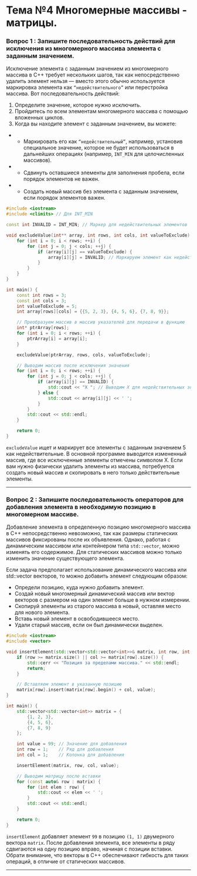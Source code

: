 # Тема №4 Многомерные массивы - матрицы.

### Вопрос 1 : Запишите последовательность действий для исключения из многомерного массива элемента с заданным значением.

Исключение элемента с заданным значением из многомерного массива в C++ требует нескольких шагов, так как непосредственно удалить элемент нельзя — вместо этого обычно используется маркировка элемента как `“недействительного”` или перестройка массива. Вот последовательность действий:

1. Определите значение, которое нужно исключить.
2. Пройдитесь по всем элементам многомерного массива с помощью вложенных циклов.
3. Когда вы находите элемент с заданным значением, вы можете:
- - Маркировать его как `“недействительный”`, например, установив специальное значение, которое не будет использоваться в дальнейших операциях (например, `INT_MIN` для целочисленных массивов).
- - Сдвинуть оставшиеся элементы для заполнения пробела, если порядок элементов не важен.
- - Создать новый массив без элемента с заданным значением, если порядок элементов важен.

```cpp
#include <iostream>
#include <climits> // Для INT_MIN

const int INVALID = INT_MIN; // Маркер для недействительных элементов

void excludeValue(int** array, int rows, int cols, int valueToExclude) {
    for (int i = 0; i < rows; ++i) {
        for (int j = 0; j < cols; ++j) {
            if (array[i][j] == valueToExclude) {
                array[i][j] = INVALID; // Маркируем элемент как недействительный
            }
        }
    }
}

int main() {
    const int rows = 3;
    const int cols = 3;
    int valueToExclude = 5;
    int array[rows][cols] = {{5, 2, 3}, {4, 5, 6}, {7, 8, 9}};

    // Преобразуем массив в массив указателей для передачи в функцию
    int* ptrArray[rows];
    for (int i = 0; i < rows; ++i) {
        ptrArray[i] = array[i];
    }

    excludeValue(ptrArray, rows, cols, valueToExclude);

    // Выводим массив после исключения значения
    for (int i = 0; i < rows; ++i) {
        for (int j = 0; j < cols; ++j) {
            if (array[i][j] == INVALID) {
                std::cout << "X "; // Выводим X для недействительных элементов
            } else {
                std::cout << array[i][j] << ' ';
            }
        }
        std::cout << std::endl;
    }

    return 0;
}
```
`excludeValue` ищет и маркирует все элементы с заданным значением 5 как недействительные. В основной программе выводится измененный массив, где все исключенные элементы отмечены символом X. Если вам нужно физически удалить элементы из массива, потребуется создать новый массив и скопировать в него только действительные элементы.
___
### Вопрос 2 : Запишите последовательность операторов для добавления элемента в необходимую позицию в многомерном массиве.
Добавление элемента в определенную позицию многомерного массива в C++ непосредственно невозможно, так как размеры статических массивов фиксированы после их объявления. Однако, работая с динамическим массивом или контейнером типа `std::vector`, можно изменять его содержимое. Для статических массивов можно только изменить значение существующего элемента.

Если задача предполагает использование динамического массива или std::vector векторов, то можно  добавить элемент следующим образом:

- Определи позицию, куда нужно добавить элемент.
- Создай новый многомерный динамический массив или вектор векторов с размером на один элемент больше в нужном измерении.
- Скопируй элементы из старого массива в новый, оставляя место для нового элемента.
- Вставь новый элемент в освободившееся место.
- Удали старый массив, если он был динамически выделен.
```cpp
#include <iostream>
#include <vector>

void insertElement(std::vector<std::vector<int>>& matrix, int row, int col, int value) {
    if (row >= matrix.size() || col >= matrix[row].size()) {
        std::cerr << "Позиция за пределами массива." << std::endl;
        return;
    }

    // Вставляем элемент в указанную позицию
    matrix[row].insert(matrix[row].begin() + col, value);
}

int main() {
    std::vector<std::vector<int>> matrix = {
        {1, 2, 3},
        {4, 5, 6},
        {7, 8, 9}
    };

    int value = 99; // Значение для добавления
    int row = 1;    // Ряд для добавления
    int col = 1;    // Колонка для добавления

    insertElement(matrix, row, col, value);

    // Выводим матрицу после вставки
    for (const auto& row : matrix) {
        for (int elem : row) {
            std::cout << elem << ' ';
        }
        std::cout << std::endl;
    }

    return 0;
} 
```
`insertElement` добавляет элемент `99` в позицию `(1, 1)` двумерного вектора `matrix`. После добавления элемента, все элементы в ряду сдвигаются на одну позицию вправо, начиная с позиции вставки. Обрати внимание, что векторы в C++ обеспечивают гибкость для таких операций, в отличие от статических массивов.
___